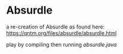# Absurdle
a re-creation of Absurdle as found here: https://qntm.org/files/absurdle/absurdle.html

play by compiling then running _absurdle.java_
